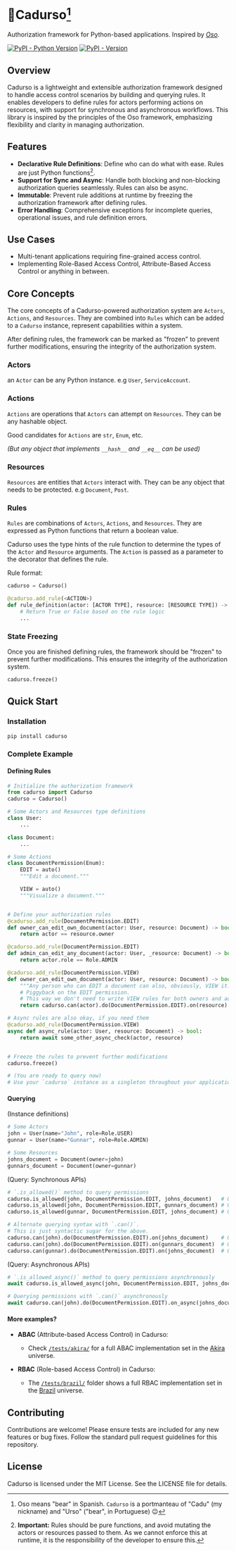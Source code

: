 # 🐻Cadurso[^1]
Authorization framework for Python-based applications. Inspired by _[Oso](https://github.com/osohq/oso)_.

[![PyPI - Python Version](https://img.shields.io/pypi/pyversions/cadurso)](https://pypi.org/project/cadurso/)
[![PyPI - Version](https://img.shields.io/pypi/v/cadurso)](https://pypi.org/project/cadurso/)

## Overview

Cadurso is a lightweight and extensible authorization framework designed to handle access control scenarios by building and querying rules. It enables developers to define rules for actors performing actions on resources, with support for synchronous and asynchronous workflows. This library is inspired by the principles of the Oso framework, emphasizing flexibility and clarity in managing authorization.

## Features

- **Declarative Rule Definitions**: Define who can do what with ease. Rules are just Python functions[^2].
- **Support for Sync and Async**: Handle both blocking and non-blocking authorization queries seamlessly. Rules can also be async.
- **Immutable**: Prevent rule additions at runtime by freezing the authorization framework after defining rules.
- **Error Handling**: Comprehensive exceptions for incomplete queries, operational issues, and rule definition errors.

## Use Cases

- Multi-tenant applications requiring fine-grained access control.
- Implementing Role-Based Access Control, Attribute-Based Access Control or anything in between.

## Core Concepts

The core concepts of a Cadurso-powered authorization system are `Actors`, `Actions`, and `Resources`. They are combined into `Rules` which can be added to a `Cadurso` instance, represent capabilities within a system.

After defining rules, the framework can be marked as "frozen" to prevent further modifications, ensuring the integrity of the authorization system.

### Actors

an `Actor` can be any Python instance. e.g `User`, `ServiceAccount`.

### Actions

`Actions` are operations that `Actors` can attempt on `Resources`. They can be any hashable object.

Good candidates for `Actions` are `str`, `Enum`, etc.

_(But any object that implements `__hash__` and `__eq__` can be used)_

### Resources

`Resources` are entities that `Actors` interact with. They can be any object that needs to be protected. e.g `Document`, `Post`.

### Rules

`Rules` are combinations of `Actors`, `Actions`, and `Resources`. They are expressed as Python functions that return a boolean value.

Cadurso uses the type hints of the rule function to determine the types of the `Actor` and `Resource` arguments. The `Action` is passed as a parameter to the decorator that defines the rule.

Rule format:
```python
cadurso = Cadurso()

@cadurso.add_rule(<ACTION>)
def rule_definition(actor: [ACTOR TYPE], resource: [RESOURCE TYPE]) -> bool:
    # Return True or False based on the rule logic
    ...
```

### State Freezing

Once you are finished defining rules, the framework should be "frozen" to prevent further modifications. This ensures the integrity of the authorization system.

```python
cadurso.freeze()
```

## Quick Start

### Installation

```bash
pip install cadurso
```

### Complete Example

#### Defining Rules
```python
# Initialize the authorization framework
from cadurso import Cadurso
cadurso = Cadurso()

# Some Actors and Resources type definitions
class User:
    ...

class Document:
    ...

# Some Actions
class DocumentPermission(Enum):
    EDIT = auto()
    """Edit a document."""

    VIEW = auto()
    """Visualize a document."""


# Define your authorization rules
@cadurso.add_rule(DocumentPermission.EDIT)
def owner_can_edit_own_document(actor: User, resource: Document) -> bool:
    return actor == resource.owner

@cadurso.add_rule(DocumentPermission.EDIT)
def admin_can_edit_any_document(actor: User, _resource: Document) -> bool:
    return actor.role == Role.ADMIN

@cadurso.add_rule(DocumentPermission.VIEW)
def owner_can_edit_own_document(actor: User, resource: Document) -> bool:
    """Any person who can EDIT a document can also, obviously, VIEW it."""
    # Piggyback on the EDIT permission.
    # This way we don't need to write VIEW rules for both owners and admins.
    return cadurso.can(actor).do(DocumentPermission.EDIT).on(resource)

# Async rules are also okay, if you need them
@cadurso.add_rule(DocumentPermission.VIEW)
async def async_rule(actor: User, resource: Document) -> bool:
    return await some_other_async_check(actor, resource)


# Freeze the rules to prevent further modifications
cadurso.freeze()

# (You are ready to query now)
# Use your `cadurso` instance as a singleton throughout your application
```

#### Querying

(Instance definitions)
```python
# Some Actors
john = User(name="John", role=Role.USER)
gunnar = User(name="Gunnar", role=Role.ADMIN)

# Some Resources
johns_document = Document(owner=john)
gunnars_document = Document(owner=gunnar)
```

(Query: Synchronous APIs)
```python
# `.is_allowed()` method to query permissions
cadurso.is_allowed(john, DocumentPermission.EDIT, johns_document)   # Output: True
cadurso.is_allowed(john, DocumentPermission.EDIT, gunnars_document) # Output: False
cadurso.is_allowed(gunnar, DocumentPermission.EDIT, johns_document) # Output: True

# Alternate querying syntax with `.can()`.
# This is just syntactic sugar for the above.
cadurso.can(john).do(DocumentPermission.EDIT).on(johns_document)    # Output: True
cadurso.can(john).do(DocumentPermission.EDIT).on(gunnars_document)  # Output: False
cadurso.can(gunnar).do(DocumentPermission.EDIT).on(johns_document)  # Output: True
```

(Query: Asynchronous APIs)
```python
# `.is_allowed_async()` method to query permissions asynchronously
await cadurso.is_allowed_async(john, DocumentPermission.EDIT, johns_document)  # Output: True

# Querying permissions with `.can()` asynchronously
await cadurso.can(john).do(DocumentPermission.EDIT).on_async(johns_document)   # Output: True
```

#### More examples?

- **ABAC** (Attribute-based Access Control) in Cadurso:
  - Check [`/tests/akira/`](./tests/akira) for a full ABAC implementation set in the [Akira](https://en.wikipedia.org/wiki/Akira_(1988_film)) universe.


- **RBAC** (Role-based Access Control) in Cadurso:
  - The [`/tests/brazil/`](./tests/brazil) folder shows a full RBAC implementation set in the [Brazil](https://en.wikipedia.org/wiki/Brazil_(1985_film)) universe.


## Contributing
Contributions are welcome! Please ensure tests are included for any new features or bug fixes. Follow the standard pull request guidelines for this repository.

## License
Cadurso is licensed under the MIT License. See the LICENSE file for details.

[^1]: Oso means "bear" in Spanish. `Cadurso` is a portmanteau of "Cadu" (my nickname) and "Urso" ("bear", in Portuguese) 😉

[^2]: **Important:** Rules should be pure functions, and avoid mutating the actors or resources passed to them.
      As we cannot enforce this at runtime, it is the responsibility of the developer to ensure this.
